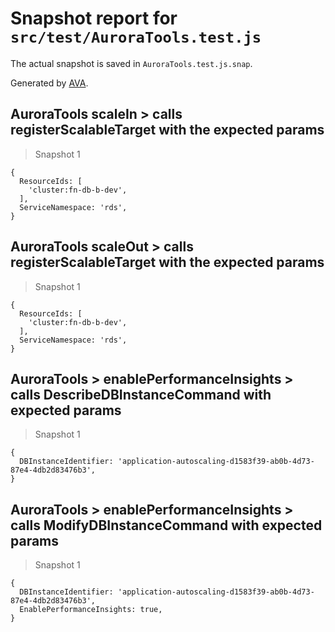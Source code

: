 # Snapshot report for `src/test/AuroraTools.test.js`

The actual snapshot is saved in `AuroraTools.test.js.snap`.

Generated by [AVA](https://avajs.dev).

## AuroraTools scaleIn > calls registerScalableTarget with the expected params

> Snapshot 1

    {
      ResourceIds: [
        'cluster:fn-db-b-dev',
      ],
      ServiceNamespace: 'rds',
    }

## AuroraTools scaleOut > calls registerScalableTarget with the expected params

> Snapshot 1

    {
      ResourceIds: [
        'cluster:fn-db-b-dev',
      ],
      ServiceNamespace: 'rds',
    }

## AuroraTools > enablePerformanceInsights > calls DescribeDBInstanceCommand with expected params

> Snapshot 1

    {
      DBInstanceIdentifier: 'application-autoscaling-d1583f39-ab0b-4d73-87e4-4db2d83476b3',
    }

## AuroraTools > enablePerformanceInsights > calls ModifyDBInstanceCommand with expected params

> Snapshot 1

    {
      DBInstanceIdentifier: 'application-autoscaling-d1583f39-ab0b-4d73-87e4-4db2d83476b3',
      EnablePerformanceInsights: true,
    }
